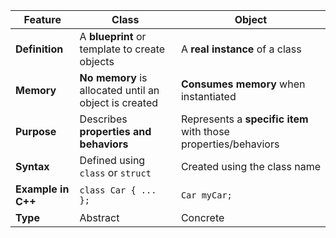 
| Feature            | **Class**                                             | **Object**                                                     |
| ------------------ | ----------------------------------------------------- | -------------------------------------------------------------- |
| **Definition**     | A **blueprint** or template to create objects         | A **real instance** of a class                                 |
| **Memory**         | **No memory** is allocated until an object is created | **Consumes memory** when instantiated                          |
| **Purpose**        | Describes **properties and behaviors**                | Represents a **specific item** with those properties/behaviors |
| **Syntax**         | Defined using `class` or `struct`                     | Created using the class name                                   |
| **Example in C++** | `class Car { ... };`                                  | `Car myCar;`                                                   |
| **Type**           | Abstract                                              | Concrete                                                       |
